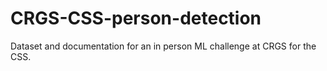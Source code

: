 # CRGS-CSS-person-detection
Dataset and documentation for an in person ML challenge at CRGS for the CSS. 
